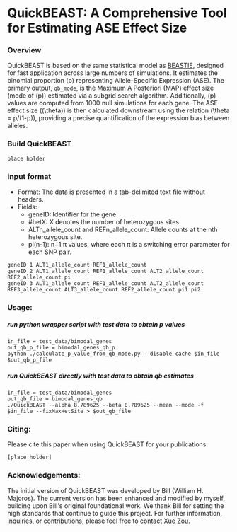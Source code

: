 # QuickBEAST: A Comprehensive Tool for Estimating ASE Effect Size

### Overview
QuickBEAST is based on the same statistical model as [BEASTIE](https://github.com/x811zou/BEASTIE), designed for fast application across large numbers of simulations. It estimates the binomial proportion \(p\) representing Allele-Specific Expression (ASE). The primary output, `qb_mode`, is the Maximum A Posteriori (MAP) effect size (mode of \(p\)) estimated via a subgrid search algorithm. Additionally, \(p\) values are computed from 1000 null simulations for each gene. The ASE effect size (\(\theta\)) is then calculated downstream using the relation \(\theta = p/(1-p)\), providing a precise quantification of the expression bias between alleles.

### Build QuickBEAST
```
place holder
```

### input format
- Format: The data is presented in a tab-delimited text file without headers.
- Fields:
  - geneID: Identifier for the gene.
  - #hetX: X denotes the number of heterozygous sites.
  - ALTn_allele_count and REFn_allele_count: Allele counts at the nth heterozygous site.
  - pi(n-1): n−1 π values, where each π is a switching error parameter for each SNP pair.
```
geneID 1 ALT1_allele_count REF1_allele_count
geneID 2 ALT1_allele_count REF1_allele_count ALT2_allele_count REF2_allele_count pi
geneID 3 ALT1_allele_count REF1_allele_count ALT2_allele_count REF3_allele_count ALT3_allele_count REF2_allele_count pi1 pi2
```

### Usage:
##### run python wrapper script with test data to obtain p values
```
in_file = test_data/bimodal_genes
out_qb_p_file = bimodal_genes_qb_p
python ./calculate_p_value_from_qb_mode.py --disable-cache $in_file $out_qb_p_file
```
##### run QuickBEAST directly with test data to obtain qb estimates
```
in_file = test_data/bimodal_genes
out_qb_file = bimodal_genes_qb
./QuickBEAST --alpha 8.789625 --beta 8.789625 --mean --mode -f $in_file --fixMaxHetSite > $out_qb_file
```

### Citing:
Please cite this paper when using QuickBEAST for your publications.
```
[place holder]
```

### Acknowledgements:
The initial version of QuickBEAST was developed by Bill (William H. Majoros). The current version has been enhanced and modified by myself, building upon Bill's original foundational work. We thank Bill for setting the high standards that continue to guide this project. For further information, inquiries, or contributions, please feel free to contact [Xue Zou](mailto:xz195@duke.edu).

